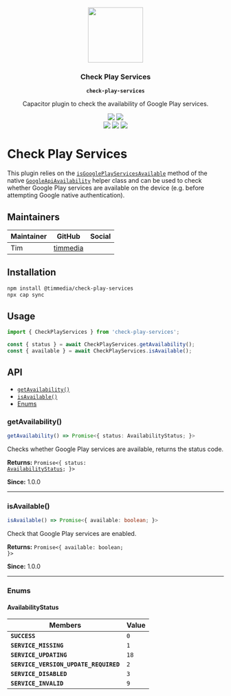 <p align="center"><br><img src="https://user-images.githubusercontent.com/236501/85893648-1c92e880-b7a8-11ea-926d-95355b8175c7.png" width="128" height="128" /></p>
<h3 align="center">Check Play Services</h3>
<p align="center"><strong><code>check-play-services</code></strong></p>
<p align="center">
  Capacitor plugin to check the availability of Google Play services.
</p>

<p align="center">
  <img src="https://img.shields.io/maintenance/yes/2024?style=flat-square" />
  <a href="https://www.npmjs.com/package/@timmedia/check-play-services"><img src="https://img.shields.io/npm/l/@timmedia/check-play-services?style=flat-square" /></a>
<br>
  <a href="https://www.npmjs.com/package/@timmedia/check-play-services"><img src="https://img.shields.io/npm/dw/@timmedia/check-play-services?style=flat-square" /></a>
  <a href="https://www.npmjs.com/package/https://www.npmjs.com/package/@timmedia/check-play-services"><img src="https://img.shields.io/npm/v/@timmedia/check-play-services?style=flat-square" /></a>
<!-- ALL-CONTRIBUTORS-BADGE:START - Do not remove or modify this section -->
<a href="#contributors-"><img src="https://img.shields.io/badge/all%20contributors-0-orange?style=flat-square" /></a>
<!-- ALL-CONTRIBUTORS-BADGE:END -->
</p>

# Check Play Services

This plugin relies on the [`isGooglePlayServicesAvailable`](https://developers.google.com/android/reference/com/google/android/gms/common/GoogleApiAvailability.html#isGooglePlayServicesAvailable%28android.content.Context%29) method of the native [`GoogleApiAvailability`](https://developers.google.com/android/reference/com/google/android/gms/common/GoogleApiAvailability.html) helper class and can be used to check whether Google Play services are available on the device (e.g. before attempting Google native authentication).

## Maintainers

| Maintainer | GitHub                                  | Social |
| ---------- | --------------------------------------- | ------ |
| Tim        | [timmedia](https://github.com/timmedia) |

## Installation

```bash
npm install @timmedia/check-play-services
npx cap sync
```

## Usage

```javascript
import { CheckPlayServices } from 'check-play-services';

const { status } = await CheckPlayServices.getAvailability();
const { available } = await CheckPlayServices.isAvailable();
```

## API

<docgen-index>

* [`getAvailability()`](#getavailability)
* [`isAvailable()`](#isavailable)
* [Enums](#enums)

</docgen-index>

<docgen-api>
<!--Update the source file JSDoc comments and rerun docgen to update the docs below-->

### getAvailability()

```typescript
getAvailability() => Promise<{ status: AvailabilityStatus; }>
```

Checks whether Google Play services are available, returns the status code.

**Returns:** <code>Promise&lt;{ status: <a href="#availabilitystatus">AvailabilityStatus</a>; }&gt;</code>

**Since:** 1.0.0

--------------------


### isAvailable()

```typescript
isAvailable() => Promise<{ available: boolean; }>
```

Check that Google Play services are enabled.

**Returns:** <code>Promise&lt;{ available: boolean; }&gt;</code>

**Since:** 1.0.0

--------------------


### Enums


#### AvailabilityStatus

| Members                               | Value           |
| ------------------------------------- | --------------- |
| **`SUCCESS`**                         | <code>0</code>  |
| **`SERVICE_MISSING`**                 | <code>1</code>  |
| **`SERVICE_UPDATING`**                | <code>18</code> |
| **`SERVICE_VERSION_UPDATE_REQUIRED`** | <code>2</code>  |
| **`SERVICE_DISABLED`**                | <code>3</code>  |
| **`SERVICE_INVALID`**                 | <code>9</code>  |

</docgen-api>
